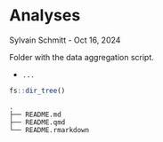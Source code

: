 # Analyses
Sylvain Schmitt -
Oct 16, 2024

Folder with the data aggregation script.

- `...`

``` r
fs::dir_tree()
```

    .
    ├── README.md
    ├── README.qmd
    └── README.rmarkdown
